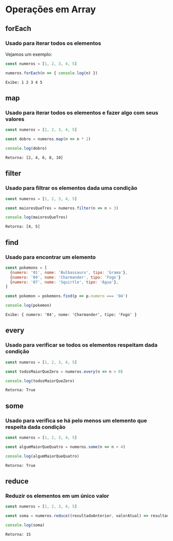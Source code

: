 # Operações em Array

## forEach 
### Usado para iterar todos os elementos

Vejamos um exemplo:
```js
const numeros = [1, 2, 3, 4, 5]

numeros.forEach(n => { console.log(n) })
```
```
Exibe: 1 2 3 4 5
```

## map 
### Usado para iterar todos os elementos e fazer algo com seus valores

```js
const numeros = [1, 2, 3, 4, 5]

const dobro = numeros.map(n => n * 2)

console.log(dobro)
```

```
Retorna: [2, 4, 6, 8, 10]
```

## filter
### Usado para filtrar os elementos dada uma condição

```js
const numeros = [1, 2, 3, 4, 5]

const maioresQueTres = numeros.filter(n => n > 3)

console.log(maioresQueTres)
```

```
Retorna: [4, 5]
```


## find
### Usado para encontrar um elemento

```js
const pokemons = [
  {numero: '01', nome: 'Bulbassauro', tipo: 'Grama'},
  {numero: '04', nome: 'Charmander', tipo: 'Fogo'}
  {numero: '07', nome: 'Squirtle', tipo: 'Água'},
]

const pokemon = pokemons.find(p => p.numero === '04')

console.log(pokemon)
```

```
Exibe: { numero: '04', nome: 'Charmander', tipo: 'Fogo' }
```


## every
### Usado para verificar se todos os elementos respeitam dada condição

```js
const numeros = [1, 2, 3, 4, 5]

const todosMaiorQueZero = numeros.every(n => n > 0)

console.log(todosMaiorQueZero)
```

```
Retorna: True
```


## some
### Usado para verifica se há pelo menos um elemento que respeita dada condição

```js
const numeros = [1, 2, 3, 4, 5]

const algumMaiorQueQuatro = numeros.some(n => n > 4)

console.log(algumMaiorQueQuatro)
```

```
Retorna: True
```
## reduce
### Reduzir os elementos em um único valor

```js
const numeros = [1, 2, 3, 4, 5]

const soma = numeros.reduce((resultadoAnterior, valorAtual) => resultadoAnterior + valorAtual, 0)

console.log(soma)
```

```
Retorna: 15
```